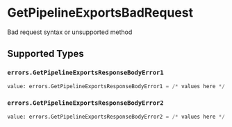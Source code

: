 # GetPipelineExportsBadRequest

Bad request syntax or unsupported method


## Supported Types

### `errors.GetPipelineExportsResponseBodyError1`

```python
value: errors.GetPipelineExportsResponseBodyError1 = /* values here */
```

### `errors.GetPipelineExportsResponseBodyError2`

```python
value: errors.GetPipelineExportsResponseBodyError2 = /* values here */
```

